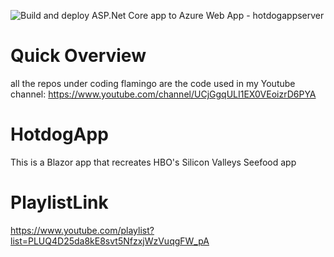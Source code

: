 ![Build and deploy ASP.Net Core app to Azure Web App - hotdogappserver](https://github.com/coding-flamingo/HotdogApp/workflows/Build%20and%20deploy%20ASP.Net%20Core%20app%20to%20Azure%20Web%20App%20-%20hotdogappserver/badge.svg)
# Quick Overview
all the repos under coding flamingo are the code used in my Youtube channel: https://www.youtube.com/channel/UCjGgqULI1EX0VEoizrD6PYA
# HotdogApp
This is a Blazor app that recreates HBO's Silicon Valleys Seefood app

# PlaylistLink 
https://www.youtube.com/playlist?list=PLUQ4D25da8kE8svt5NfzxjWzVuqgFW_pA
